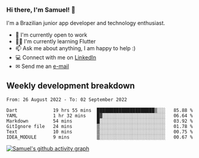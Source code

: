 ### Hi there, I'm Samuel! 👋

I'm a Brazilian junior app developer and technology enthusiast.

- 🏢 I'm currently open to work
- 👨‍💻 I'm currently learning Flutter
- 📫 Ask me about anything, I am happy to help :)
- 💻 Connect with me on [LinkedIn](https://www.linkedin.com/in/samuel-s-marques/)
- ✉ Send me an [e-mail](mailto:samuel.s.marques@protonmail.com)

## Weekly development breakdown
<!--START_SECTION:waka-->

```text
From: 26 August 2022 - To: 02 September 2022

Dart             19 hrs 55 mins  █████████████████████▒░░░   85.88 %
YAML             1 hr 32 mins    █▓░░░░░░░░░░░░░░░░░░░░░░░   06.64 %
Markdown         54 mins         █░░░░░░░░░░░░░░░░░░░░░░░░   03.92 %
GitIgnore file   24 mins         ▒░░░░░░░░░░░░░░░░░░░░░░░░   01.78 %
Text             10 mins         ▒░░░░░░░░░░░░░░░░░░░░░░░░   00.75 %
IDEA_MODULE      9 mins          ▒░░░░░░░░░░░░░░░░░░░░░░░░   00.67 %
```

<!--END_SECTION:waka-->

[![Samuel's github activity graph](https://activity-graph.herokuapp.com/graph?username=samuel-s-marques&theme=react-dark)](https://github.com/samuel-s-marques)
